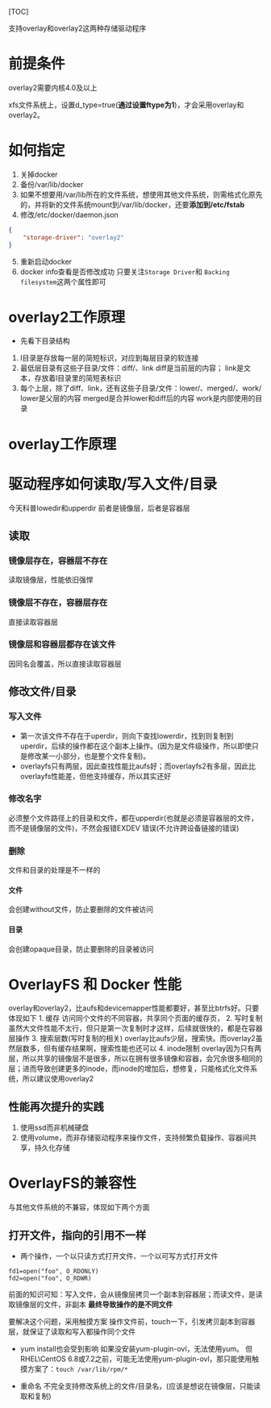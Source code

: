 [TOC]

支持overlay和overlay2这两种存储驱动程序

# 前提条件
overlay2需要内核4.0及以上

xfs文件系统上，设置d_type=true(**通过设置ftype为1**)，才会采用overlay和overlay2。

# 如何指定
1. 关掉docker
2. 备份/var/lib/docker
3. 如果不想要用/var/lib所在的文件系统，想使用其他文件系统，则需格式化原先的，并将新的文件系统mount到/var/lib/docker，还要**添加到/etc/fstab**
4. 修改/etc/docker/daemon.json
```json
{
	"storage-driver": "overlay2"
}	
```
5. 重新启动docker
6. docker info查看是否修改成功
只要关注`Storage Driver`和 `Backing filesystem`这两个属性即可


# overlay2工作原理
* 先看下目录结构
1. l目录是存放每一层的简短标识，对应到每层目录的软连接
2. 最低层目录有这些子目录/文件：diff/、link
diff是当前层的内容；
link是文本，存放着l目录里的简短表标识
3. 每个上层，除了diff、link，还有这些子目录/文件：lower/、merged/、work/
lower是父层的内容
merged是合并lower和diff后的内容
work是内部使用的目录

# overlay工作原理

# 驱动程序如何读取/写入文件/目录
今天科普lowedir和upperdir
前者是镜像层，后者是容器层

## 读取
### 镜像层存在，容器层不存在
读取镜像层，性能依旧强悍

### 镜像层不存在，容器层存在
直接读取容器层
    
### 镜像层和容器层都存在该文件
因同名会覆盖，所以直接读取容器层


 ## 修改文件/目录
### 写入文件
* 第一次该文件不存在于uperdir，则向下查找lowerdir，找到则复制到uperdir，后续的操作都在这个副本上操作。(因为是文件级操作，所以即使只是修改某一小部分，也是整个文件复制)。
 * overlayfs只有两层，因此查找性能比aufs好；而overlayfs2有多层，因此比overlayfs性能差，但他支持缓存，所以其实还好

### 修改名字
必须整个文件路径上的目录和文件，都在upperdir(也就是必须是容器层的文件，而不是镜像层的文件)，不然会报错EXDEV 错误(不允许跨设备链接的错误)

### 删除
文件和目录的处理是不一样的

#### 文件
会创建without文件，防止要删除的文件被访问

#### 目录
会创建opaque目录，防止要删除的目录被访问

# OverlayFS 和 Docker 性能
overlay和overlay2，比aufs和devicemapper性能都要好，甚至比btrfs好。只要体现如下
    1. 缓存
访问同个文件的不同容器，共享同个页面的缓存页，
    2. 写时复制
虽然大文件性能不太行，但只是第一次复制时才这样，后续就很快的，都是在容器层操作
    3. 搜索层数(写时复制的相关)
overlay比aufs少层，搜索快。而overlay2虽然层数多，但有缓存结果啊，搜索性能也还可以
    4. inode限制
overlay因为只有两层，所以共享的镜像层不是很多，所以在拥有很多镜像和容器，会冗余很多相同的层；进而导致创建更多的inode，而inode的增加后，想修复，只能格式化文件系统，所以建议使用overlay2

## 性能再次提升的实践
1. 使用ssd而非机械硬盘
2. 使用volume，而非存储驱动程序来操作文件，支持频繁负载操作、容器间共享，持久化存储

# OverlayFS的兼容性
与其他文件系统的不兼容，体现如下两个方面
## 打开文件，指向的引用不一样

* 两个操作，一个以只读方式打开文件、一个以可写方式打开文件
```
fd1=open("foo", O_RDONLY)
fd2=open("foo", O_RDWR)
```
前面的知识可知：写入文件，会从镜像层拷贝一个副本到容器层；而读文件，是读取镜像层的文件，非副本
**最终导致操作的是不同文件**

要解决这个问题，采用触摸方案
操作文件前，touch一下，引发拷贝副本到容器层，就保证了读取和写入都操作同个文件

* yum install也会受到影响
如果没安装yum-plugin-ovl，无法使用yum。
但RHEL\CentOS 6.8或7.2之前，可能无法使用yum-plugin-ovl，那只能使用触摸方案了：`touch /var/lib/rpm/*`

* 重命名
不完全支持修改系统上的文件/目录名，(应该是想说在镜像层，只能读取和复制)